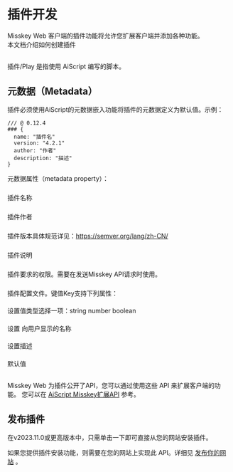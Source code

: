 # 插件开发

Misskey Web 客户端的插件功能将允许您扩展客户端并添加各种功能。\
本文档介绍如何创建插件

##

插件/Play 是指使用 AiScript 编写的脚本。

## 元数据（Metadata）

插件必须使用AiScript的元数据嵌入功能将插件的元数据定义为默认值。示例：

```AiScript
/// @ 0.12.4
### {
  name: "插件名"
  version: "4.2.1"
  author: "作者"
  description: "描述"
}
```

元数据属性（metadata property）：

###

插件名称

###

插件作者

###

插件版本具体规范详见：https://semver.org/lang/zh-CN/

###

插件说明

###

插件要求的权限。需要在发送Misskey API请求时使用。

###

插件配置文件。键值Key支持下列属性：

####

设置值类型选择一项：string number boolean

####

设置 向用户显示的名称

####

设置描述

####

默认值

##

Misskey Web 为插件公开了API，您可以通过使用这些 API 来扩展客户端的功能。
您可以在 [AiScript Misskey扩展API](./plugin-api-reference/) 参考。

## 发布插件

在v2023.11.0或更高版本中，只需单击一下即可直接从您的网站安装插件。

如果您提供插件安装功能，则需要在您的网站上实现此 API。详细见 [发布你的网站](../publish-on-your-website.md) 。
